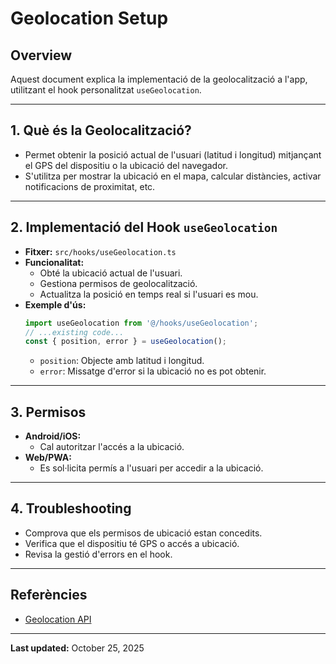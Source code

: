 # Geolocation Setup

## Overview
Aquest document explica la implementació de la geolocalització a l'app, utilitzant el hook personalitzat `useGeolocation`.

---

## 1. Què és la Geolocalització?

- Permet obtenir la posició actual de l'usuari (latitud i longitud) mitjançant el GPS del dispositiu o la ubicació del navegador.
- S'utilitza per mostrar la ubicació en el mapa, calcular distàncies, activar notificacions de proximitat, etc.

---

## 2. Implementació del Hook `useGeolocation`

- **Fitxer:** `src/hooks/useGeolocation.ts`
- **Funcionalitat:**
  - Obté la ubicació actual de l'usuari.
  - Gestiona permisos de geolocalització.
  - Actualitza la posició en temps real si l'usuari es mou.
- **Exemple d'ús:**
  ```ts
  import useGeolocation from '@/hooks/useGeolocation';
  // ...existing code...
  const { position, error } = useGeolocation();
  ```
  - `position`: Objecte amb latitud i longitud.
  - `error`: Missatge d'error si la ubicació no es pot obtenir.

---

## 3. Permisos

- **Android/iOS:**
  - Cal autoritzar l'accés a la ubicació.
- **Web/PWA:**
  - Es sol·licita permís a l'usuari per accedir a la ubicació.

---

## 4. Troubleshooting

- Comprova que els permisos de ubicació estan concedits.
- Verifica que el dispositiu té GPS o accés a ubicació.
- Revisa la gestió d'errors en el hook.

---

## Referències
- [Geolocation API](https://developer.mozilla.org/en-US/docs/Web/API/Geolocation_API)

---

**Last updated:** October 25, 2025
